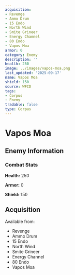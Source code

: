 ```yaml
---
acquisition:
- Revenge
- Ammo Drum
- 15 Endo
- North Wind
- Smite Grineer
- Energy Channel
- 80 Endo
- Vapos Moa
armor: 0
category: Enemy
description: ''
health: 250
image: ../images/vapos-moa.png
last_updated: '2025-09-17'
name: Vapos Moa
shield: 150
source: WFCD
tags:
- Corpus
- Enemy
tradable: false
type: Corpus
---
```


# Vapos Moa

## Enemy Information

### Combat Stats

**Health:** 250

**Armor:** 0

**Shield:** 150

## Acquisition

Available from:
- Revenge
- Ammo Drum
- 15 Endo
- North Wind
- Smite Grineer
- Energy Channel
- 80 Endo
- Vapos Moa

